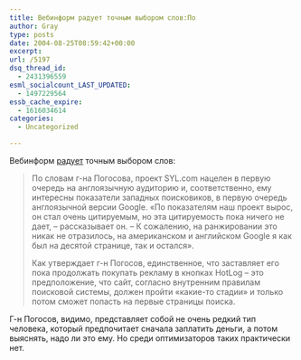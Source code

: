 ```yaml
---
title: Вебинформ радует точным выбором слов:По
author: Gray
type: posts
date: 2004-08-25T08:59:42+00:00
excerpt:
url: /5197
dsq_thread_id:
  - 2431396559
esml_socialcount_LAST_UPDATED:
  - 1497229564
essb_cache_expire:
  - 1616034614
categories:
  - Uncategorized

---
```








Вебинформ <a href="http://webinform.ru/comments/1516.html" target="_blank">радует</a> точным выбором слов:

> По словам г-на Погосова, проект SYL.com нацелен в первую очередь на англоязычную аудиторию и, соответственно, ему интересны показатели западных поисковиков, в первую очередь англоязычной версии Google. &laquo;По показателям наш проект вырос, он стал очень цитируемым, но эта цитируемость пока ничего не дает, &#8211; рассказывает он. &#8211; К сожалению, на ранжировании это никак не отразилось, на американском и английском Google я как был на десятой странице, так и остался&raquo;.
> 
> Как утверждает г-н Погосов, единственное, что заставляет его пока продолжать покупать рекламу в кнопках HotLog &#8211; это предположение, что сайт, согласно внутренним правилам поисковой системы, должен пройти &laquo;какие-то стадии&raquo; и только потом сможет попасть на первые страницы поиска. 

Г-н Погосов, видимо, представляет собой не очень редкий тип человека, который предпочитает сначала заплатить деньги, а потом выяснять, надо ли это ему. Но среди оптимизаторов таких практически нет.
